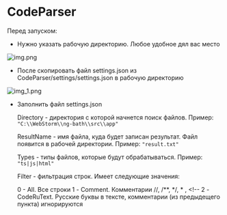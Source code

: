 # CodeParser

Перед запуском:
 
 - Нужно указать рабочую директорию. Любое удобное дял вас место 
 
![img.png](img.png)

 - После скопировать файл settings.json из CodeParser/settings/settings.json в рабочую директорию

![img_1.png](img_1.png)

 - Заполнить файл settings.json

   
   Directory - директория с которой начнется поиск файлов. Пример:  `"C:\\WebStorm\\ng-bath\\src\\app"`

   ResultName - имя файла, куда будет записан результат. Файл появится в рабочей директории. Пример: `"result.txt"`

   Types - типы файлов, которые будут обрабатываться. Пример: `"ts|js|html"`

   Filter - фильтрация строк. Имеет следующие значения:

     0 - All. Все строки
     1 - Comment. Комментарии //, /**, */, * , <!--
     2 - CodeRuText. Русские буквы в тексте, комментарии (из предыдещего пункта) игнорируются

